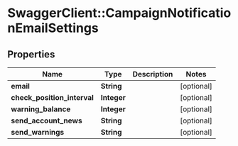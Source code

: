 # SwaggerClient::CampaignNotificationEmailSettings

## Properties
Name | Type | Description | Notes
------------ | ------------- | ------------- | -------------
**email** | **String** |  | [optional] 
**check_position_interval** | **Integer** |  | [optional] 
**warning_balance** | **Integer** |  | [optional] 
**send_account_news** | **String** |  | [optional] 
**send_warnings** | **String** |  | [optional] 

